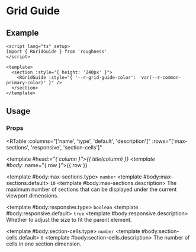 <script lang="ts" setup>
import { RGridGuide, RTable } from 'roughness'
import { title } from '../utils/helpers'
</script>

# Grid Guide

## Example

```vue
<script lang="ts" setup>
import { RGridGuide } from 'roughness'
</script>

<template>
  <section :style="{ height: '240px' }">
    <RGridGuide :style="{ '--r-grid-guide-color': 'var(--r-common-primary-color)' }" />
  </section>
</template>
```

<section :style="{ height: '240px' }">
  <RGridGuide :style="{ '--r-grid-guide-color': 'var(--r-common-primary-color)' }" />
</section>

## Usage

### Props

<RTable
  :columns="['name', 'type', 'default', 'description']"
  :rows="['max-sections', 'responsive', 'section-cells']"
>
  <template #head:*="{ column }">{{ title(column) }}</template>
  <template #body:*.name="{ row }">{{ row }}</template>

  <template #body:max-sections.type>
    <code>number</code>
  </template>
  <template #body:max-sections.default>
    <code>10</code>
  </template>
  <template #body:max-sections.description>
    The maximum number of sections that can be displayed under the current viewport dimensions.
  </template>

  <template #body:responsive.type>
    <code>boolean</code>
  </template>
  <template #body:responsive.default>
    <code>true</code>
  </template>
  <template #body:responsive.description>
    Whether to adjust the size to fit the parent element.
  </template>

  <template #body:section-cells.type>
    <code>number</code>
  </template>
  <template #body:section-cells.default>
    <code>8</code>
  </template>
  <template #body:section-cells.description>
    The number of cells in one section dimension.
  </template>
</RTable>
